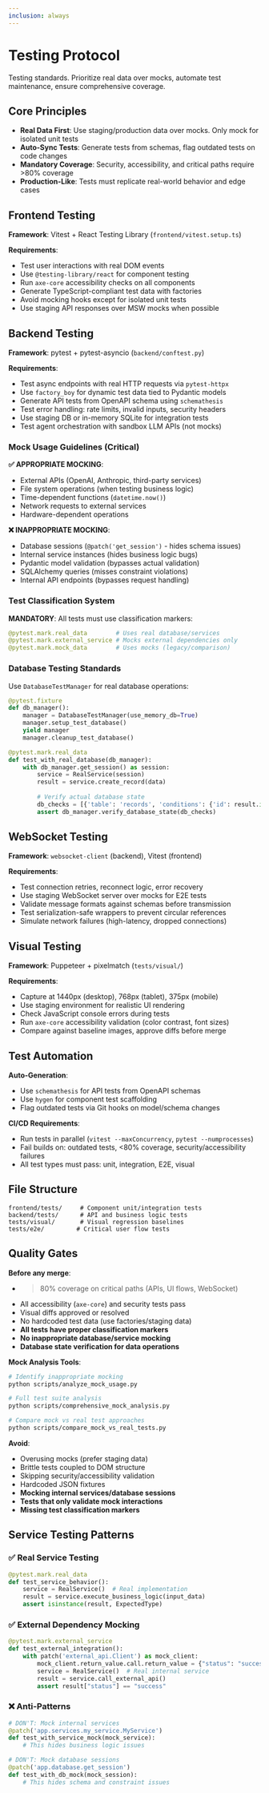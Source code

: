 ```yaml
---
inclusion: always
---
```


# Testing Protocol

Testing standards. Prioritize real data over mocks, automate test maintenance, ensure comprehensive coverage.

## Core Principles

- **Real Data First**: Use staging/production data over mocks. Only mock for isolated unit tests
- **Auto-Sync Tests**: Generate tests from schemas, flag outdated tests on code changes
- **Mandatory Coverage**: Security, accessibility, and critical paths require >80% coverage
- **Production-Like**: Tests must replicate real-world behavior and edge cases

## Frontend Testing

**Framework**: Vitest + React Testing Library (`frontend/vitest.setup.ts`)

**Requirements**:
- Test user interactions with real DOM events
- Use `@testing-library/react` for component testing
- Run `axe-core` accessibility checks on all components
- Generate TypeScript-compliant test data with factories
- Avoid mocking hooks except for isolated unit tests
- Use staging API responses over MSW mocks when possible

## Backend Testing

**Framework**: pytest + pytest-asyncio (`backend/conftest.py`)

**Requirements**:
- Test async endpoints with real HTTP requests via `pytest-httpx`
- Use `factory_boy` for dynamic test data tied to Pydantic models
- Generate API tests from OpenAPI schema using `schemathesis`
- Test error handling: rate limits, invalid inputs, security headers
- Use staging DB or in-memory SQLite for integration tests
- Test agent orchestration with sandbox LLM APIs (not mocks)

### Mock Usage Guidelines (Critical)

**✅ APPROPRIATE MOCKING**:
- External APIs (OpenAI, Anthropic, third-party services)
- File system operations (when testing business logic)
- Time-dependent functions (`datetime.now()`)
- Network requests to external services
- Hardware-dependent operations

**❌ INAPPROPRIATE MOCKING**:
- Database sessions (`@patch('get_session')` - hides schema issues)
- Internal service instances (hides business logic bugs)
- Pydantic model validation (bypasses actual validation)
- SQLAlchemy queries (misses constraint violations)
- Internal API endpoints (bypasses request handling)

### Test Classification System

**MANDATORY**: All tests must use classification markers:

```python
@pytest.mark.real_data        # Uses real database/services
@pytest.mark.external_service # Mocks external dependencies only  
@pytest.mark.mock_data        # Uses mocks (legacy/comparison)
```

### Database Testing Standards

Use `DatabaseTestManager` for real database operations:

```python
@pytest.fixture
def db_manager():
    manager = DatabaseTestManager(use_memory_db=True)
    manager.setup_test_database()
    yield manager
    manager.cleanup_test_database()

@pytest.mark.real_data
def test_with_real_database(db_manager):
    with db_manager.get_session() as session:
        service = RealService(session)
        result = service.create_record(data)
        
        # Verify actual database state
        db_checks = [{'table': 'records', 'conditions': {'id': result.id}, 'count': 1}]
        assert db_manager.verify_database_state(db_checks)
```

## WebSocket Testing

**Framework**: `websocket-client` (backend), Vitest (frontend)

**Requirements**:
- Test connection retries, reconnect logic, error recovery
- Use staging WebSocket server over mocks for E2E tests
- Validate message formats against schemas before transmission
- Test serialization-safe wrappers to prevent circular references
- Simulate network failures (high-latency, dropped connections)

## Visual Testing

**Framework**: Puppeteer + pixelmatch (`tests/visual/`)

**Requirements**:
- Capture at 1440px (desktop), 768px (tablet), 375px (mobile)
- Use staging environment for realistic UI rendering
- Check JavaScript console errors during tests
- Run `axe-core` accessibility validation (color contrast, font sizes)
- Compare against baseline images, approve diffs before merge

## Test Automation

**Auto-Generation**:
- Use `schemathesis` for API tests from OpenAPI schemas
- Use `hygen` for component test scaffolding
- Flag outdated tests via Git hooks on model/schema changes

**CI/CD Requirements**:
- Run tests in parallel (`vitest --maxConcurrency`, `pytest --numprocesses`)
- Fail builds on: outdated tests, <80% coverage, security/accessibility failures
- All test types must pass: unit, integration, E2E, visual

## File Structure

```
frontend/tests/     # Component unit/integration tests
backend/tests/      # API and business logic tests  
tests/visual/       # Visual regression baselines
tests/e2e/         # Critical user flow tests
```

## Quality Gates

**Before any merge**:
- >80% coverage on critical paths (APIs, UI flows, WebSocket)
- All accessibility (`axe-core`) and security tests pass
- Visual diffs approved or resolved
- No hardcoded test data (use factories/staging data)
- **All tests have proper classification markers**
- **No inappropriate database/service mocking**
- **Database state verification for data operations**

**Mock Analysis Tools**:
```bash
# Identify inappropriate mocking
python scripts/analyze_mock_usage.py

# Full test suite analysis  
python scripts/comprehensive_mock_analysis.py

# Compare mock vs real test approaches
python scripts/compare_mock_vs_real_tests.py
```

**Avoid**:
- Overusing mocks (prefer staging data)
- Brittle tests coupled to DOM structure
- Skipping security/accessibility validation
- Hardcoded JSON fixtures
- **Mocking internal services/database sessions**
- **Tests that only validate mock interactions**
- **Missing test classification markers**

## Service Testing Patterns

### ✅ Real Service Testing
```python
@pytest.mark.real_data
def test_service_behavior():
    service = RealService()  # Real implementation
    result = service.execute_business_logic(input_data)
    assert isinstance(result, ExpectedType)
```

### ✅ External Dependency Mocking
```python
@pytest.mark.external_service
def test_external_integration():
    with patch('external_api.Client') as mock_client:
        mock_client.return_value.call.return_value = {"status": "success"}
        service = RealService()  # Real internal service
        result = service.call_external_api()
        assert result["status"] == "success"
```

### ❌ Anti-Patterns
```python
# DON'T: Mock internal services
@patch('app.services.my_service.MyService')
def test_with_service_mock(mock_service):
    # This hides business logic issues

# DON'T: Mock database sessions  
@patch('app.database.get_session')
def test_with_db_mock(mock_session):
    # This hides schema and constraint issues
```